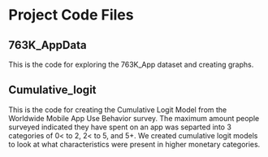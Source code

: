 # Project Code Files

## 763K_AppData
This is the code for exploring the 763K_App dataset and creating graphs.

## Cumulative_logit
This is the code for creating the Cumulative Logit Model from the Worldwide Mobile App Use Behavior survey. The maximum amount people surveyed indicated they have spent on an app was separted into 3 categories of 0< to 2, 2< to 5, and 5+. We created cumulative logit models to look at what characteristics were present in higher monetary categories. 
